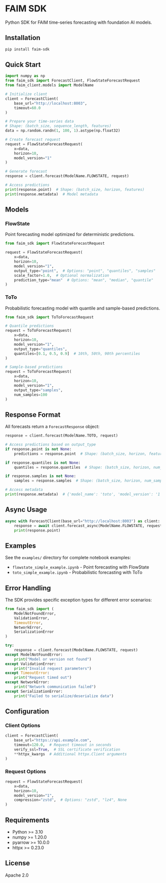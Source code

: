 # FAIM SDK

Python SDK for FAIM time-series forecasting with foundation AI models.

## Installation

```bash
pip install faim-sdk
```

## Quick Start

```python
import numpy as np
from faim_sdk import ForecastClient, FlowStateForecastRequest
from faim_client.models import ModelName

# Initialize client
client = ForecastClient(
    base_url="http://localhost:8003",
    timeout=60.0
)

# Prepare your time-series data
# Shape: (batch_size, sequence_length, features)
data = np.random.randn(1, 100, 1).astype(np.float32)

# Create forecast request
request = FlowStateForecastRequest(
    x=data,
    horizon=10,
    model_version="1"
)

# Generate forecast
response = client.forecast(ModelName.FLOWSTATE, request)

# Access predictions
print(response.point)  # Shape: (batch_size, horizon, features)
print(response.metadata)  # Model metadata
```

## Models

### FlowState

Point forecasting model optimized for deterministic predictions.

```python
from faim_sdk import FlowStateForecastRequest

request = FlowStateForecastRequest(
    x=data,
    horizon=10,
    model_version="1",
    output_type="point",  # Options: "point", "quantiles", "samples"
    scale_factor=1.0,  # Optional normalization
    prediction_type="mean"  # Options: "mean", "median", "quantile"
)
```

### ToTo

Probabilistic forecasting model with quantile and sample-based predictions.

```python
from faim_sdk import ToToForecastRequest

# Quantile predictions
request = ToToForecastRequest(
    x=data,
    horizon=10,
    model_version="1",
    output_type="quantiles",
    quantiles=[0.1, 0.5, 0.9]  # 10th, 50th, 90th percentiles
)

# Sample-based predictions
request = ToToForecastRequest(
    x=data,
    horizon=10,
    model_version="1",
    output_type="samples",
    num_samples=100
)
```

## Response Format

All forecasts return a `ForecastResponse` object:

```python
response = client.forecast(ModelName.TOTO, request)

# Access predictions based on output_type
if response.point is not None:
    predictions = response.point  # Shape: (batch_size, horizon, features)

if response.quantiles is not None:
    quantiles = response.quantiles  # Shape: (batch_size, horizon, num_quantiles)

if response.samples is not None:
    samples = response.samples  # Shape: (batch_size, horizon, num_samples)

# Access metadata
print(response.metadata)  # {'model_name': 'toto', 'model_version': '1'}
```

## Async Usage

```python
async with ForecastClient(base_url="http://localhost:8003") as client:
    response = await client.forecast_async(ModelName.FLOWSTATE, request)
    print(response.point)
```

## Examples

See the `examples/` directory for complete notebook examples:
- `flowstate_simple_example.ipynb` - Point forecasting with FlowState
- `toto_simple_example.ipynb` - Probabilistic forecasting with ToTo

## Error Handling

The SDK provides specific exception types for different error scenarios:

```python
from faim_sdk import (
    ModelNotFoundError,
    ValidationError,
    TimeoutError,
    NetworkError,
    SerializationError
)

try:
    response = client.forecast(ModelName.FLOWSTATE, request)
except ModelNotFoundError:
    print("Model or version not found")
except ValidationError:
    print("Invalid request parameters")
except TimeoutError:
    print("Request timed out")
except NetworkError:
    print("Network communication failed")
except SerializationError:
    print("Failed to serialize/deserialize data")
```

## Configuration

### Client Options

```python
client = ForecastClient(
    base_url="https://api.example.com",
    timeout=120.0,  # Request timeout in seconds
    verify_ssl=True,  # SSL certificate verification
    **httpx_kwargs  # Additional httpx.Client arguments
)
```

### Request Options

```python
request = FlowStateForecastRequest(
    x=data,
    horizon=10,
    model_version="1",
    compression="zstd",  # Options: "zstd", "lz4", None
)
```

## Requirements

- Python >= 3.10
- numpy >= 1.20.0
- pyarrow >= 10.0.0
- httpx >= 0.23.0

## License

Apache 2.0